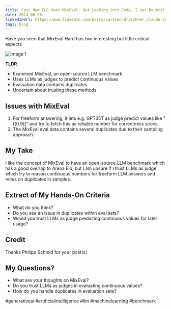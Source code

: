 ```yaml
---
title: Fast New ELO Over MixEval. But Looking into Code, I Got Doubts!
date: 2024-06-20
linkedInUrl: https://www.linkedin.com/posts/carsten-draschner_claude-35-sonnet-ranks-1-on-mixeval-hard-activity-7209826705740361728-Fn3x?utm_source=share&utm_medium=member_desktop
tags: blog
---
```

Have you seen that MixEval Hard has two interesting but little critical aspects

![Image 1](/img/blog_images/1718914809405.jpeg)

**TLDR**
- Examined MixEval, an open-source LLM benchmark
- Uses LLMs as judges to predict continuous values
- Evaluation data contains duplicates
- Uncertain about trusting these methods

<!-- excerpt -->

## Issues with MixEval

1. For freeform answering, it lets e.g. GPT35T as judge predict values like "[[0.9]]" and try to fetch this as reliable number for correctness score.
2. The MixEval eval data contains several duplicates due to their sampling approach.

## My Take

I like the concept of MixEval to have an open-source LLM benchmark which has a good overlap to Arena Elo, but I am unsure if I trust LLMs as judge which try to reason continuous numbers for freeform LLM answers and relies on duplicates in samples.

## Extract of My Hands-On Criteria

* What do you think? 
* Do you see an issue in duplicates within eval sets?
* Would you trust LLMs as judge predicting continuous values for later usage?

## Credit
Thanks Philipp Schmid for your post(s) 

## My Questions?

* What are your thoughts on MixEval?
* Do you trust LLMs as judges in evaluating continuous values?
* How do you handle duplicates in evaluation sets?

#generativeai #artificialintelligence #llm #machinelearning #benchmark